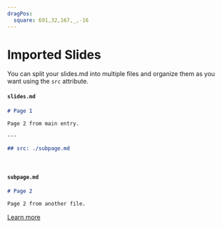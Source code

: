 ```yaml
---
dragPos:
  square: 691,32,167,_,-16
---
```


# Imported Slides

You can split your slides.md into multiple files and organize them as you want using the `src` attribute.

#### `slides.md`

```markdown
# Page 1

Page 2 from main entry.

---

## src: ./subpage.md
```

<br>

#### `subpage.md`

```markdown
# Page 2

Page 2 from another file.
```

[Learn more](https://sli.dev/guide/syntax.html#importing-slides)
